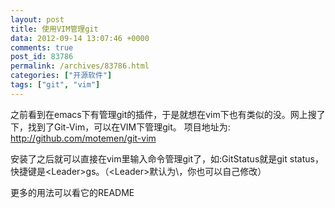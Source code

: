```yaml
---
layout: post
title: 使用VIM管理git
data: 2012-09-14 13:07:46 +0000
comments: true
post_id: 83786
permalink: /archives/83786.html
categories: ["开源软件"]
tags: ["git", "vim"]
---
```


之前看到在emacs下有管理git的插件，于是就想在vim下也有类似的没。网上搜了下，找到了Git-Vim，可以在VIM下管理git。
项目地址为: http://github.com/motemen/git-vim

安装了之后就可以直接在vim里输入命令管理git了，如:GitStatus就是git status，快捷键是&lt;Leader&gt;gs。（&lt;Leader&gt;默认为\，你也可以自己修改）

更多的用法可以看它的README
